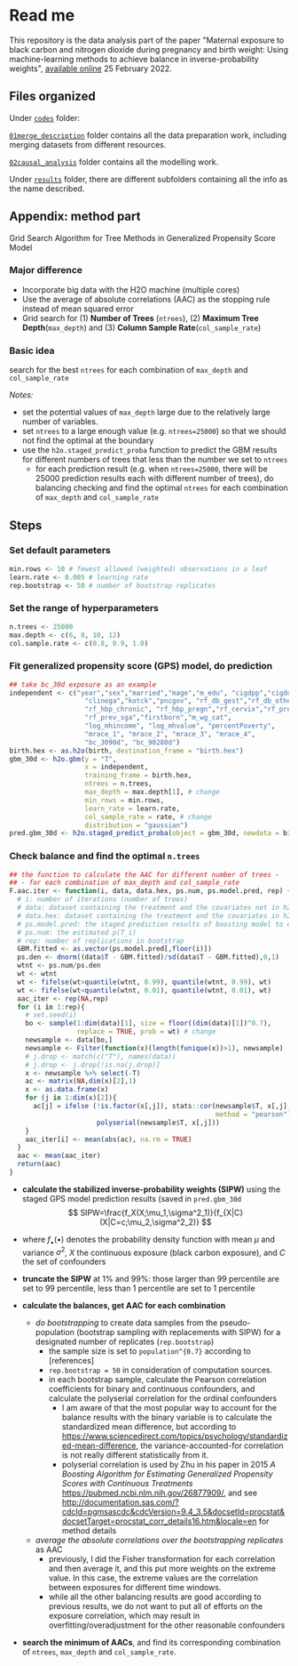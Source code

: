 # Read me

This repository is the data analysis part of the paper "Maternal exposure to black carbon and nitrogen dioxide during pregnancy and birth weight: Using machine-learning methods to achieve balance in inverse-probability weights", [available online](https://doi.org/10.1016/j.envres.2022.112978) 25 February 2022.

## Files organized

Under [`codes`](https://github.com/ShuxinD/causal_birthweight/tree/main/codes) folder:

[`01merge_description`](https://github.com/ShuxinD/causal_birthweight/tree/main/codes/01merge_description) folder contains all the data preparation work, including merging datasets from different resources.

[`02causal_analysis`](https://github.com/ShuxinD/causal_birthweight/tree/main/codes/02causal_analysis) folder contains all the modelling work.

Under [`results`](https://github.com/ShuxinD/causal_birthweight/tree/main/results) folder, there are different subfolders containing all the info as the name described.

## Appendix: method part

Grid Search Algorithm for Tree Methods in Generalized Propensity Score Model

### Major difference

-   Incorporate big data with the H2O machine (multiple cores)
-   Use the average of absolute correlations (AAC) as the stopping rule instead of mean squared error
-   Grid search for (1) **Number of Trees** (`ntrees`), (2) **Maximum Tree Depth**(`max_depth`) and (3) **Column Sample Rate**(`col_sample_rate`)

### Basic idea

search for the best `ntrees` for each combination of `max_depth` and `col_sample_rate`

*Notes:*

-   set the potential values of `max_depth` large due to the relatively large number of variables.
-   set `ntrees` to a large enough value (e.g. `ntrees=25000`) so that we should not find the optimal at the boundary
-   use the `h2o.staged_predict_proba` function to predict the GBM results for different numbers of trees that less than the number we set to `ntrees`
    -   for each prediction result (e.g. when `ntrees=25000`, there will be 25000 prediction results each with different number of trees), do balancing checking and find the optimal `ntrees` for each combination of `max_depth` and `col_sample_rate`

## Steps

### Set default parameters

``` r
min.rows <- 10 # fewest allowed (weighted) observations in a leaf
learn.rate <- 0.005 # learning rate 
rep.bootstrap <- 50 # number of bootstrap replicates
```

### Set the range of hyperparameters

``` r
n.trees <- 25000
max.depth <- c(6, 8, 10, 12)
col.sample.rate <- c(0.8, 0.9, 1.0)
```

### Fit generalized propensity score (GPS) model, do prediction

``` r
## take bc_30d exposure as an example
independent <- c("year","sex","married","mage","m_edu", "cigdpp","cigddp",
                   "clinega","kotck","pncgov", "rf_db_gest","rf_db_other",
                   "rf_hbp_chronic", "rf_hbp_pregn","rf_cervix","rf_prev_4kg",
                   "rf_prev_sga","firstborn","m_wg_cat",
                   "log_mhincome", "log_mhvalue", "percentPoverty",
                   "mrace_1", "mrace_2", "mrace_3", "mrace_4",
                   "bc_3090d", "bc_90280d")
birth.hex <- as.h2o(birth, destination_frame = "birth.hex")
gbm_30d <- h2o.gbm(y = "T",
                   x = independent,
                   training_frame = birth.hex,
                   ntrees = n.trees, 
                   max_depth = max.depth[1], # change
                   min_rows = min.rows,
                   learn_rate = learn.rate, 
                   col_sample_rate = rate, # change
                   distribution = "gaussian")
pred.gbm_30d <- h2o.staged_predict_proba(object = gbm_30d, newdata = birth.hex)
```

### Check balance and find the optimal `n.trees`

``` r
## the function to calculate the AAC for different number of trees -
## - for each combination of max_depth and col_sample_rate
F.aac.iter <- function(i, data, data.hex, ps.num, ps.model.pred, rep) {
  # i: number of iterations (number of trees) 
  # data: dataset containing the treatment and the covariates not in h2o structure.
  # data.hex: dataset containing the treatment and the covariates in h2o env.
  # ps.model.pred: the staged prediction results of boosting model to estimate (p(T_iX_i)) 
  # ps.num: the estimated p(T_i) 
  # rep: number of replications in bootstrap 
  GBM.fitted <- as.vector(ps.model.pred[,floor(i)])
  ps.den <- dnorm((data$T - GBM.fitted)/sd(data$T - GBM.fitted),0,1)
  wtnt <- ps.num/ps.den
  wt <- wtnt
  wt <- fifelse(wt>quantile(wtnt, 0.99), quantile(wtnt, 0.99), wt)
  wt <- fifelse(wt<quantile(wtnt, 0.01), quantile(wtnt, 0.01), wt)
  aac_iter <- rep(NA,rep) 
  for (i in 1:rep){
    # set.seed(i)
    bo <- sample(1:dim(data)[1], size = floor((dim(data)[1])^0.7), 
                 replace = TRUE, prob = wt) # change
    newsample <- data[bo,]
    newsample <- Filter(function(x)(length(funique(x))>1), newsample)
    # j.drop <- match(c("T"), names(data))
    # j.drop <- j.drop[!is.na(j.drop)]
    x <- newsample %>% select(-T)
    ac <- matrix(NA,dim(x)[2],1)
    x <- as.data.frame(x)
    for (j in 1:dim(x)[2]){
      ac[j] = ifelse (!is.factor(x[,j]), stats::cor(newsample$T, x[,j],
                                                    method = "pearson"),
                      polyserial(newsample$T, x[,j]))
    }
    aac_iter[i] <- mean(abs(ac), na.rm = TRUE)
  }
  aac <- mean(aac_iter)
  return(aac)
}
```

-   **calculate the stabilized inverse-probability weights (SIPW)** using the staged GPS model prediction results (saved in `pred.gbm_30d` $$
    SIPW=\frac{f_X(X;\mu_1,\sigma^2_1)}{f_{X|C}(X|C=c;\mu_2,\sigma^2_2)}
    $$

-   where $f_{\bullet}(\bullet)$ denotes the probability density function with mean $\mu$ and variance $\sigma^2$, $X$ the continuous exposure (black carbon exposure), and $C$ the set of confounders

-   **truncate the SIPW** at 1% and 99%: those larger than 99 percentile are set to 99 percentile, less than 1 percentile are set to 1 percentile

-   **calculate the balances, get AAC for each combination**

    -   *do bootstrapping* to create data samples from the pseudo-population (bootstrap sampling with replacements with SIPW) for a designated number of replicates (`rep.bootstrap`)
        -   the sample size is set to `population^{0.7}` according to [references]
        -   `rep.bootstrap = 50` in consideration of computation sources.
        -   in each bootstrap sample, calculate the Pearson correlation coefficients for binary and continuous confounders, and calculate the polyserial correlation for the ordinal confounders
            -   I am aware of that the most popular way to account for the balance results with the binary variable is to calculate the standardized mean difference, but according to <https://www.sciencedirect.com/topics/psychology/standardized-mean-difference>, the variance-accounted-for correlation is not really different statistically from it.
            -   polyserial correlation is used by Zhu in his paper in 2015 *A Boosting Algorithm for Estimating Generalized Propensity Scores with Continuous Treatments* <https://pubmed.ncbi.nlm.nih.gov/26877909/>, and see <http://documentation.sas.com/?cdcId=pgmsascdc&cdcVersion=9.4_3.5&docsetId=procstat&docsetTarget=procstat_corr_details16.htm&locale=en> for method details
    -   *average the absolute correlations over the bootstrapping replicates* as AAC
        -   previously, I did the Fisher transformation for each correlation and then average it, and this put more weights on the extreme value. In this case, the extreme values are the correlation between exposures for different time windows.
        -   while all the other balancing results are good according to previous results, we do not want to put all of efforts on the exposure correlation, which may result in overfitting/overadjustment for the other reasonable confounders

-   **search the minimum of AACs**, and find its corresponding combination of `ntrees`, `max_depth` and `col_sample_rate`.

